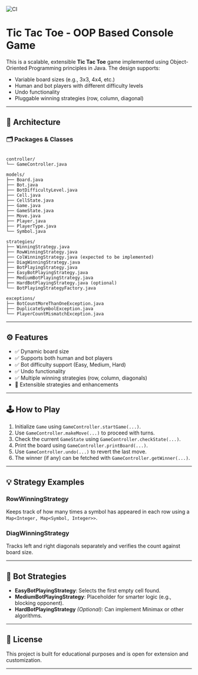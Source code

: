 ![CI](https://github.com/Srikantmahapatro0/Tic-Tac-Toe/actions/workflows/ci.yml/badge.svg)

# Tic Tac Toe - OOP Based Console Game

This is a scalable, extensible **Tic Tac Toe** game implemented using Object-Oriented Programming principles in Java. The design supports:

- Variable board sizes (e.g., 3x3, 4x4, etc.)
- Human and bot players with different difficulty levels
- Undo functionality
- Pluggable winning strategies (row, column, diagonal)

---

## 🧱 Architecture

### 🗂 Packages & Classes

```

controller/
└── GameController.java

models/
├── Board.java
├── Bot.java
├── BotDifficultyLevel.java
├── Cell.java
├── CellState.java
├── Game.java
├── GameState.java
├── Move.java
├── Player.java
├── PlayerType.java
└── Symbol.java

strategies/
├── WinningStrategy.java
├── RowWinningStrategy.java
├── ColWinningStrategy.java (expected to be implemented)
├── DiagWinningStrategy.java
├── BotPlayingStrategy.java
├── EasyBotPlayingStrategy.java
├── MediumBotPlayingStrategy.java
├── HardBotPlayingStrategy.java (optional)
└── BotPlayingStrategyFactory.java

exceptions/
├── BotCountMoreThanOneException.java
├── DuplicateSymbolException.java
└── PlayerCountMismatchException.java

```

---

## ⚙️ Features

- ✅ Dynamic board size
- ✅ Supports both human and bot players
- ✅ Bot difficulty support (Easy, Medium, Hard)
- ✅ Undo functionality
- ✅ Multiple winning strategies (row, column, diagonals)
- 🚧 Extensible strategies and enhancements

---

## 🕹️ How to Play

1. Initialize `Game` using `GameController.startGame(...)`.
2. Use `GameController.makeMove(...)` to proceed with turns.
3. Check the current `GameState` using `GameController.checkState(...)`.
4. Print the board using `GameController.printBoard(...)`.
5. Use `GameController.undo(...)` to revert the last move.
6. The winner (if any) can be fetched with `GameController.getWinner(...)`.

---

## 💡 Strategy Examples

### RowWinningStrategy
Keeps track of how many times a symbol has appeared in each row using a `Map<Integer, Map<Symbol, Integer>>`.

### DiagWinningStrategy
Tracks left and right diagonals separately and verifies the count against board size.

---

## 🤖 Bot Strategies

- **EasyBotPlayingStrategy**: Selects the first empty cell found.
- **MediumBotPlayingStrategy**: Placeholder for smarter logic (e.g., blocking opponent).
- **HardBotPlayingStrategy** *(Optional)*: Can implement Minimax or other algorithms.

---

## 📄 License

This project is built for educational purposes and is open for extension and customization.

---
